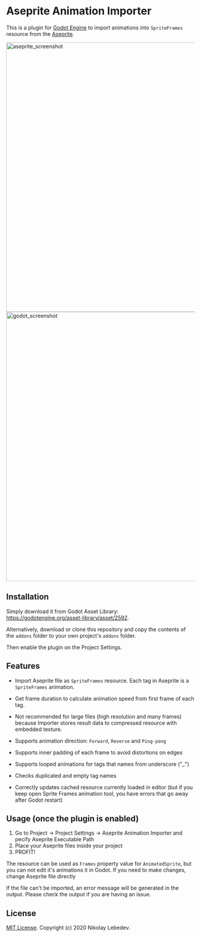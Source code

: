 # Aseprite Animation Importer

This is a plugin for [Godot Engine](https://godotengine.org) to import
animations into `SpriteFrames` resource from the [Aseprite](https://www.aseprite.org/).

<img width="720" alt="aseprite_screenshot" src="https://user-images.githubusercontent.com/7024016/99195066-4b384c80-27a5-11eb-9247-e5a9b1f238eb.png">
<img width="720" alt="godot_screenshot" src="https://user-images.githubusercontent.com/7024016/99195092-6e62fc00-27a5-11eb-8322-0c1535371884.png">

## Installation

Simply download it from Godot Asset Library: https://godotengine.org/asset-library/asset/2592.

Alternatively, download or clone this repository and copy the contents of the
`addons` folder to your own project's `addons` folder.

Then enable the plugin on the Project Settings.

## Features

* Import Aseprite file as `SpriteFrames` resource. Each tag in Aseprite is a `SpriteFrames` animation.
* Get frame duration to calculate animation speed from first frame of each tag.

* Not recommended for large files (high resolution and many frames) because Importer stores result data to compressed resource with embedded texture.

* Supports animation direction: `Forward`, `Reverse` and `Ping-pong`
* Supports inner padding of each frame to avoid distortions on edges
* Supports looped animations for tags that names from underscore ("_")
* Checks duplicated and empty tag names
* Correctly updates cached resource currently loaded in editor (but if you keep open Sprite Frames animation tool, you have errors that go away after Godot restart)

## Usage (once the plugin is enabled)

1. Go to Project -> Project Settings -> Aseprite Animation Importer and pecify Aseprite Executable Path
2. Place your Aseprite files inside your project
3. PROFIT!

The resource can be used as `Frames` property value for `AnimatedSprite`, but you can not edit it's animations it in Godot.
If you need to make changes, change Aseprite file directly

If the file can't be imported, an error message will be generated in the output.
Please check the output if you are having an issue.

## License

[MIT License](LICENSE). Copyright (c) 2020 Nikolay Lebedev.